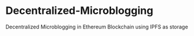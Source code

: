 # Decentralized-Microblogging
Decentralized Microblogging in Ethereum Blockchain using IPFS as storage
